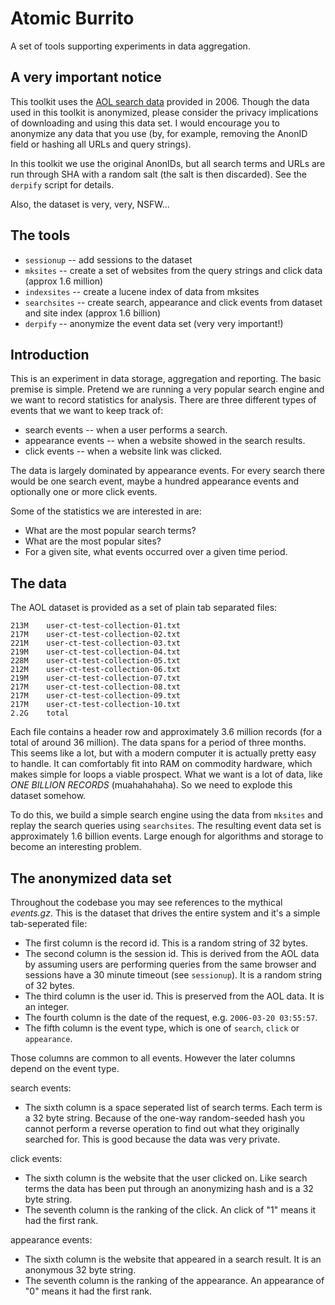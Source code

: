 Atomic Burrito
=============

A set of tools supporting experiments in data aggregation.

A very important notice
-------

This toolkit uses the [AOL search data](http://en.wikipedia.org/wiki/AOL_search_data_scandal) provided in 2006. Though the data used in this toolkit is anonymized, please consider the privacy implications of downloading and using this data set. I would encourage you to anonymize any data that you use (by, for example, removing the AnonID field or hashing all URLs and query strings).

In this toolkit we use the original AnonIDs, but all search terms and URLs are run through SHA with a random salt (the salt is then discarded). See the `derpify` script for details.

Also, the dataset is very, very, NSFW...

The tools
------------

* `sessionup` -- add sessions to the dataset
* `mksites` -- create a set of websites from the query strings and click data (approx 1.6 million)
* `indexsites` -- create a lucene index of data from mksites
* `searchsites` -- create search, appearance and click events from dataset and site index (approx 1.6 billion)
* `derpify` -- anonymize the event data set (very very important!)

Introduction
------------

This is an experiment in data storage, aggregation and reporting. The basic premise is simple. Pretend we are running a very popular search engine and we want to record statistics for analysis. There are three different types of events that we want to keep track of:

* search events -- when a user performs a search.
* appearance events -- when a website showed in the search results.
* click events -- when a website link was clicked.

The data is largely dominated by appearance events. For every search there would be one search event, maybe a hundred appearance events and optionally one or more click events.

Some of the statistics we are interested in are:

* What are the most popular search terms?
* What are the most popular sites?
* For a given site, what events occurred over a given time period.

The data
------------

The AOL dataset is provided as a set of plain tab separated files:

    213M	user-ct-test-collection-01.txt
    217M	user-ct-test-collection-02.txt
    221M	user-ct-test-collection-03.txt
    219M	user-ct-test-collection-04.txt
    228M	user-ct-test-collection-05.txt
    212M	user-ct-test-collection-06.txt
    219M	user-ct-test-collection-07.txt
    217M	user-ct-test-collection-08.txt
    217M	user-ct-test-collection-09.txt
    217M	user-ct-test-collection-10.txt
    2.2G	total

Each file contains a header row and approximately 3.6 million records (for a total of around 36 million). The data spans for a period of three months. This seems like a lot, but with a modern computer it is actually pretty easy to handle. It can comfortably fit into RAM on commodity hardware, which makes simple for loops a viable prospect. What we want is a lot of data, like *ONE BILLION RECORDS* (muahahahaha). So we need to explode this dataset somehow.

To do this, we build a simple search engine using the data from `mksites` and replay the search queries using `searchsites`. The resulting event data set is approximately 1.6 billion events. Large enough for algorithms and storage to become an interesting problem.

The anonymized data set
--------------

Throughout the codebase you may see references to the mythical *events.gz*. This is the dataset that drives the entire system and it's a simple tab-seperated file:

* The first column is the record id. This is a random string of 32 bytes.
* The second column is the session id. This is derived from the AOL data by assuming users are performing queries from the same browser and sessions have a 30 minute timeout (see `sessionup`). It is a random string of 32 bytes.
* The third column is the user id. This is preserved from the AOL data. It is an integer.
* The fourth column is the date of the request, e.g. `2006-03-20 03:55:57`.
* The fifth column is the event type, which is one of `search`, `click` or `appearance`.

Those columns are common to all events. However the later columns depend on the event type.

search events:

* The sixth column is a space seperated list of search terms. Each term is a 32 byte string. Because of the one-way random-seeded hash you cannot perform a reverse operation to find out what they originally searched for. This is good because the data was very private.

click events:

* The sixth column is the website that the user clicked on. Like search terms the data has been put through an anonymizing hash and is a 32 byte string.
* The seventh column is the ranking of the click. An click of "1" means it had the first rank.

appearance events:

* The sixth column is the website that appeared in a search result. It is an anonymous 32 byte string.
* The seventh column is the ranking of the appearance. An appearance of "0" means it had the first rank.

